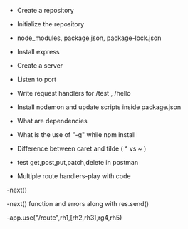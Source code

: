 - Create a repository

- Initialize the repository

- node_modules, package.json, package-lock.json

- Install express

- Create a server

- Listen to port 

- Write request handlers for /test , /hello

- Install nodemon and update scripts inside package.json

- What are dependencies

- What is the use of "-g" while npm install

- Difference between caret and tilde ( ^ vs ~ )

- test get,post,put,patch,delete in postman

- Multiple route handlers-play with code

-next()

-next() function and errors along with res.send()

-app.use("/route",rh1,[rh2,rh3],rg4,rh5)